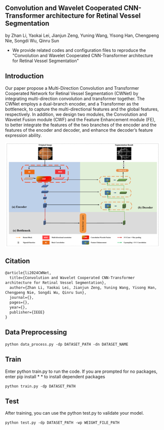 ## Convolution and Wavelet Cooperated CNN-Transformer architecture for Retinal Vessel Segmentation

by Zhan Li, Yaokai Lei, Jianjun Zeng, Yuning Wang, Yisong Han, Chengpeng Nie, Songdi Wu, Qinru Sun


* We provide related codes and configuration files to reproduce the "Convolution and Wavelet Cooperated CNN-Transformer architecture for Retinal Vessel Segmentation"

## Introduction
Our paper propose a Multi-Direction Convolution and Transformer Cooperated Network for Retinal Vessel Segmentation (CWNet) by integrating multi-direction convolution and transformer together. The
CWNet employs a dual-branch encoder, and a Transformer as the bottleneck, to capture the
multi-directional features and the global features, respectively.
In addition, we design two modules, the Convolution and
Wavelet Fusion module (CWF) and the Feature Enhancement
module (FE), to better integrate the features of the two branches of the encoder and the features of the encoder and
decoder, and enhance the decoder’s feature expression ability.

<div align="center">
  <img src="figures/framework.png" width="1000" />
</div>


## Citation
```
@article{li2024CWNet,
  title={Convolution and Wavelet Cooperated CNN-Transformer architecture for Retinal Vessel Segmentation},
  author={Zhan Li, Yaokai Lei, Jianjun Zeng, Yuning Wang, Yisong Han, Chengpeng Nie, Songdi Wu, Qinru Sun},
  journal={},
  pages={},
  year={},
  publisher={IEEE}
}
```

## Data Preprocessing
```
python data_process.py -dp DATASET_PATH -dn DATASET_NAME
```

## Train
Enter python train.py to run the code. If you are prompted for no packages, enter pip install * * to install dependent packages
```
python train.py -dp DATASET_PATH
```

## Test
After training, you can use the python test.py to validate your model.
```
python test.py -dp DATASET_PATH -wp WEIGHT_FILE_PATH
```
